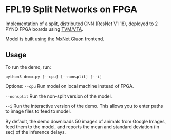 # FPL19 Split Networks on FPGA

Implementation of a split, distributed CNN (ResNet V1 18), deployed to 2 PYNQ FPGA boards using [TVM/VTA](https://tvm.ai).

Model is built using the [MxNet Gluon](https://mxnet.incubator.apache.org/versions/master/gluon/index.html) frontend.

## Usage
To run the demo, run:

```
python3 demo.py [--cpu] [--nonsplit] [--i]
```

Options:
`--cpu` Run model on local machine instead of FPGA.

`--nonsplit` Run the non-split version of the model.

`--i` Run the interactive version of the demo. This allows you to enter paths to image files to feed to model.

By default, the demo downloads 50 images of animals from Google Images, feed them to the model, and reports the mean and standard deviation (in sec) of the inference delays. 
